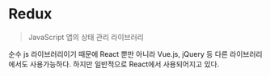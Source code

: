 # Redux

>JavaScript 앱의 상태 관리 라이브러리

순수 js 라이브러리이기 때문에 React 뿐만 아니라 Vue.js, jQuery 등 다른 라이브러리에서도 사용가능하다. 하지만 일반적으로 React에서 사용되어지고 있다.

